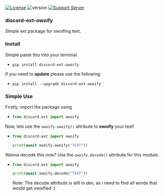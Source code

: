 [![License](https://img.shields.io/github/license/GreenDiscord/discord-ext-owoify)](https://mit-license.org/) ![version](https://img.shields.io/pypi/v/discord-ext-owoify) [![Support Server](https://img.shields.io/discord/807028485667028993.svg?label=&logo=discord&logoColor=ffffff&color=7389D8&labelColor=6A7EC2)](https://discord.gg/esARSKDMAp)

### discord-ext-owoify
Simple ext package for owoifing text.

### Install
Simple paste this into your terminal

- ```shell script
  pip install discord-ext-owoify
  ```

If you need to **update** please use the following:

- ```shell script
  pip install --upgrade discord-ext-owoify
  ```

### Simple Use
Firstly, import the package using

- ```python
  from discord.ext import owoify
  ```

Now, lets use the ```owoify.owoify()``` attribute to **owoify** your text!

- ```python
  from discord.ext import owoify

  print(await owoify.owoify("TEXT"))

  ```

Wanna decode this now? Use the ```owoify.decode()``` attribute for this module.
- ```python
  from discord.ext import owoify
  
  print(await owoify.decode("TEXT"))
  ```
  
  Note: The decode attribute is still in dev, as i need to find all words that would get owoified :) 